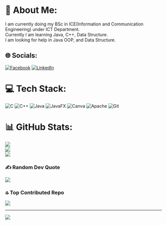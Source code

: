 # 💫 About Me:
I am currently doing my BSc in ICE(Information and Communication Engineering) under ICT Department.<br>Currently I am learning Java, C++, Data Structure.<br>I am looking for help in Java OOP, and Data Structure.


## 🌐 Socials:
[![Facebook](https://img.shields.io/badge/Facebook-%231877F2.svg?logo=Facebook&logoColor=white)](https://facebook.com/https://www.facebook.com/mdatiqul.islam.16503) [![LinkedIn](https://img.shields.io/badge/LinkedIn-%230077B5.svg?logo=linkedin&logoColor=white)](https://linkedin.com/in/www.linkedin.com/in/atiqul-islam-sayem-4636582b1) 

# 💻 Tech Stack:
![C](https://img.shields.io/badge/c-%2300599C.svg?style=for-the-badge&logo=c&logoColor=white) ![C++](https://img.shields.io/badge/c++-%2300599C.svg?style=for-the-badge&logo=c%2B%2B&logoColor=white) ![Java](https://img.shields.io/badge/java-%23ED8B00.svg?style=for-the-badge&logo=openjdk&logoColor=white) ![JavaFX](https://img.shields.io/badge/javafx-%23FF0000.svg?style=for-the-badge&logo=javafx&logoColor=white) ![Canva](https://img.shields.io/badge/Canva-%2300C4CC.svg?style=for-the-badge&logo=Canva&logoColor=white) ![Apache](https://img.shields.io/badge/apache-%23D42029.svg?style=for-the-badge&logo=apache&logoColor=white) ![Git](https://img.shields.io/badge/git-%23F05033.svg?style=for-the-badge&logo=git&logoColor=white)
# 📊 GitHub Stats:
![](https://github-readme-stats.vercel.app/api?username=atiqul15&theme=dark&hide_border=false&include_all_commits=true&count_private=true)<br/>
![](https://github-readme-streak-stats.herokuapp.com/?user=atiqul15&theme=dark&hide_border=false)<br/>
![](https://github-readme-stats.vercel.app/api/top-langs/?username=atiqul15&theme=dark&hide_border=false&include_all_commits=true&count_private=true&layout=compact)

### ✍️ Random Dev Quote
![](https://quotes-github-readme.vercel.app/api?type=horizontal&theme=radical)

### 🔝 Top Contributed Repo
![](https://github-contributor-stats.vercel.app/api?username=atiqul15&limit=5&theme=dark&combine_all_yearly_contributions=true)

---
[![](https://visitcount.itsvg.in/api?id=atiqul15&icon=0&color=0)](https://visitcount.itsvg.in)

<!-- Proudly created with GPRM ( https://gprm.itsvg.in ) -->
